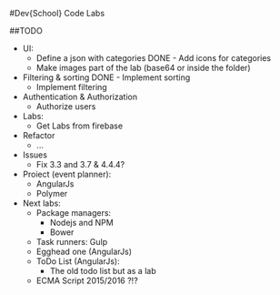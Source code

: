 #Dev{School} Code Labs

##TODO

- UI:
    - Define a json with categories
    DONE - Add icons for categories
    - Make images part of the lab (base64 or inside the folder)
- Filtering & sorting
    DONE - Implement sorting
    - Implement filtering
- Authentication & Authorization
    - Authorize users
- Labs:
    - Get Labs from firebase
- Refactor
    - ...
- Issues
    - Fix 3.3 and 3.7 & 4.4.4?
- Proiect (event planner):
    - AngularJs
    - Polymer
- Next labs:
    - Package managers:
        - Nodejs and NPM
        - Bower
    - Task runners: Gulp
    - Egghead one (AngularJs)
    - ToDo List (AngularJs):
        - The old todo list but as a lab
    - ECMA Script 2015/2016 ?!? 
